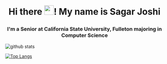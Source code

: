 # <p align="center">Hi there <img src="https://raw.githubusercontent.com/MartinHeinz/MartinHeinz/master/wave.gif" width="30px">! My name is Sagar Joshi</p>

### <p align="center">I'm a Senior at California State University, Fulleton majoring in Computer Science</p>

![github stats](https://github-readme-stats.vercel.app/api?username=sagar0698&show_icons=true&theme=radical&show_icons=true&count_private=true)

[![Top Langs](https://github-readme-stats.vercel.app/api/top-langs/?username=sagar0698&layout=compact&langs_count=8)](https://github.com/anuraghazra/github-readme-stats)

<!--
Here are some ideas to get you started:

- 🔭 I’m currently working on ...
- 🌱 I’m currently learning ...
- 👯 I’m looking to collaborate on ...
- 🤔 I’m looking for help with ...
- 💬 Ask me about ...
- 📫 How to reach me: ...
- 😄 Pronouns: ...
- ⚡ Fun fact: ...
-->
